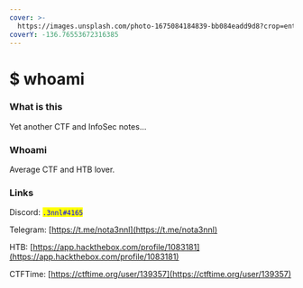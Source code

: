 ```yaml
---
cover: >-
  https://images.unsplash.com/photo-1675084184839-bb084eadd9d8?crop=entropy&cs=tinysrgb&fm=jpg&ixid=MnwxOTcwMjR8MHwxfHJhbmRvbXx8fHx8fHx8fDE2NzY3NjEzNjQ&ixlib=rb-4.0.3&q=80
coverY: -136.76553672316385
---
```


# $ whoami

### What is this

Yet another CTF and InfoSec notes...

### Whoami

Average CTF and HTB lover.

### Links

Discord: <mark style="color:blue;">`.3nnl#4165`</mark>

Telegram: [https://t.me/nota3nnl](https://t.me/nota3nnl)

HTB: [https://app.hackthebox.com/profile/1083181](https://app.hackthebox.com/profile/1083181)

CTFTime: [https://ctftime.org/user/139357](https://ctftime.org/user/139357)

